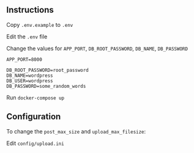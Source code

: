 ## Instructions

Copy `.env.example` to `.env`


Edit the `.env` file

Change the values for `APP_PORT`, `DB_ROOT_PASSWORD`, `DB_NAME`, `DB_PASSWORD`

```
APP_PORT=8000

DB_ROOT_PASSWORD=root_password
DB_NAME=wordpress
DB_USER=wordpress
DB_PASSWORD=some_random_words
```

Run `docker-compose up`


## Configuration

To change the `post_max_size` and `upload_max_filesize`:

Edit `config/upload.ini`
